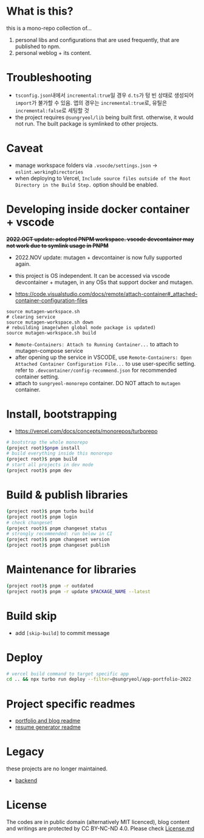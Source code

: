 # What is this?

this is a mono-repo collection of...

1. personal libs and configurations that are used frequently, that are published to npm.
2. personal weblog + its content.

# Troubleshooting

- `tsconfig.json`내에서 `incremental:true`일 경우 `d.ts`가 텅 빈 상태로 생성되어 `import`가 불가할 수 있음. 앱의 경우는 `incremental:true`로, 유틸은 `incremental:false`로 세팅할 것
- the project requires `@sungryeol/lib` being built first. otherwise, it would not run. The built package is symlinked to other projects.

# Caveat

- manage workspace folders via `.vsocde/settings.json` -> `eslint.workingDirectories`
- when deploying to Vercel, `Include source files outside of the Root Directory in the Build Step.` option should be enabled.

# Developing inside docker container + vscode

~~**2022.OCT update: adopted PNPM workspace. vscode devcontainer may not work due to symlink usage in PNPM**~~

- 2022.NOV update: mutagen + devcontainer is now fully supported again.

- this project is OS independent. It can be accessed via vscode devcontainer + mutagen, in any OSs that support docker and mutagen.
- https://code.visualstudio.com/docs/remote/attach-container#_attached-container-configuration-files

```
source mutagen-workspace.sh
# clearing service
source mutagen-workspace.sh down
# rebuilding image(when global node package is updated)
source mutagen-workspace.sh build
```

- `Remote-Containers: Attach to Running Container...` to attach to mutagen-compose service
- after opening up the service in VSCODE,
  use `Remote-Containers: Open Attached Container Configuration File...` to use user-specific setting.
  refer to `.devcontainer/config-recommend.json` for recommended container setting.
- attach to `sungryeol-monorepo` container. DO NOT attach to `mutagen` container.

# Install, bootstrapping

- https://vercel.com/docs/concepts/monorepos/turborepo

```sh
# bootstrap the whole monorepo
(project root)$pnpm install
# build everything inside this monorepo
(project root)$ pnpm build
# start all projects in dev mode
(project root)$ pnpm dev
```

# Build & publish libraries

```sh
(project root)$ pnpm turbo build
(project root)$ pnpm login
# check changeset
(project root)$ pnpm changeset status
# strongly recommended: run below in CI
(project root)$ pnpm changeset version
(project root)$ pnpm changeset publish
```

# Maintenance for libraries

```sh
(project root)$ pnpm -r outdated
(project root)$ pnpm -r update $PACKAGE_NAME --latest
```

# Build skip

- add `[skip-build]` to commit message

# Deploy

```sh
# vercel build command to target specific app
cd .. && npx turbo run deploy --filter=@sungryeol/app-portfolio-2022
```

# Project specific readmes

- [portfolio and blog readme](https://github.com/rabelais88/sungryeol/tree/main/app-portfolio-2022)
- [resume generator readme](https://github.com/rabelais88/sungryeol/tree/main/resume)

# Legacy

these projects are no longer maintained.

- [backend](https://github.com/rabelais88/portfolio-backend-2021)

# License

The codes are in public domain (alternatively MIT licenced), blog content and writings are protected by CC BY-NC-ND 4.0. Please check [License.md](/LICENSE.md)
